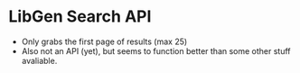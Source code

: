 # LibGen Search API
 - Only grabs the first page of results (max 25)
 - Also not an API (yet), but seems to function better than some other stuff avaliable. 